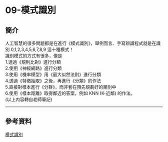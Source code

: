 09-模式識別
====
簡介
----
人工智慧的很多問題都是在進行《模式識別》，舉例而言、手寫辨識程式就是在識別 0,1,2,3,4,5,6,7,8,9 這十種模式！<br>
識別模式的方式有很多，像是<br>
1.透過《規則比對》進行分類<br>
2.使用《神經網路》進行分類<br>
3.使用《機率模型》用《最大似然法則》進行分類<br>
4.透過《特徵抽取》之後，再進行《分類》的作法<br>
5.直接對樣本進行《分群》，而非套在預先規劃好的類別中
<br>
6.使用《樣本距離》取得鄰近的答案，例如 KNN (K-近鄰) 的作法。
<br>
(以上内容轉自老師筆記)<br>
*****
參考資料
----
[模式識別](https://misavo.com/blog/陳鍾誠/書籍/人工智慧/09-模式識別/A-模式識別簡介)
